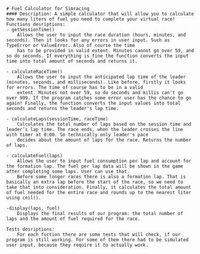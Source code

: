     # Fuel Calculator for Simracing
    #### Description: A simple calculator that will allow you to calculate how many liters of fuel you need to complete your virtual race!
    Functions desriptions:
    - getSessionTime()
        Allows the user to input the race duration (hours, minutes, and seconds). Then it looks for any errors in user input. Such as TypeError or ValueError. Also of course the time
        has to be provided in valid extent. Minutes cannot go over 59, and so do seconds. If everything is fine the function converts the input time into total amount of seconds and returns it.

    - calculateRaceTime()
        Allows the user to input the anticipated lap time of the leader (minutes, seconds, and milliseconds). Like before, firstly it looks for errors. The time of course has to be in a valid
        extent. Minutes not over 59, so do seconds and millis can't go over 999. If the program catches some error user has the chance to go again! Finally, the function converts the input values into total seconds and returns the leader's lap time.

    - calculateLaps(sessionTime, raceTime)
        Calculates the total number of laps based on the session time and leader’s lap time. The race ends, when the leader crosses the line with timer at 0:00. So technically only leader's pace
        decides about the amount of laps for the race. Returns the number of laps.

    - calculateFuel(laps)
        Allows the user to input fuel consumption per lap and account for the formation lap. The fuel per lap data will be shown in the game after completing some laps. User can use that.
        Before some longer races there is also a formation lap. That is basically an extra lap before the start of the race, so we need to take that into consideration. Finally, it calculates the total amount of fuel needed for the entire race and rounds up to the nearest liter using ceil().

    -display(laps, fuel)
        Displays the final results of our program: the total number of laps and the amount of fuel required for the race.

    Tests desriptions:
        For each fuction there are some tests that will check, if our program is still working. For some of them there had to be simulated user input, because they require it to actually work.
